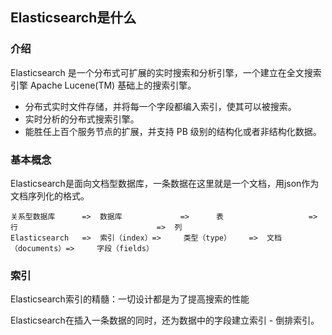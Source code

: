 ## Elasticsearch是什么

### 介绍

Elasticsearch 是一个分布式可扩展的实时搜索和分析引擎，一个建立在全文搜索引擎 Apache Lucene(TM) 基础上的搜索引擎。

- 分布式实时文件存储，并将每一个字段都编入索引，使其可以被搜索。
- 实时分析的分布式搜索引擎。
- 能胜任上百个服务节点的扩展，并支持 PB 级别的结构化或者非结构化数据。

### 基本概念

Elasticsearch是面向文档型数据库，一条数据在这里就是一个文档，用json作为文档序列化的格式。

```
关系型数据库		=>	数据库				=>		表					=>	行								=>	列
Elasticsearch	=>	索引（index）=>		类型（type）	=>	文档（documents）=>		字段（fields）
```

### 索引

Elasticsearch索引的精髓：一切设计都是为了提高搜索的性能

Elasticsearch在插入一条数据的同时，还为数据中的字段建立索引 - 倒排索引。

